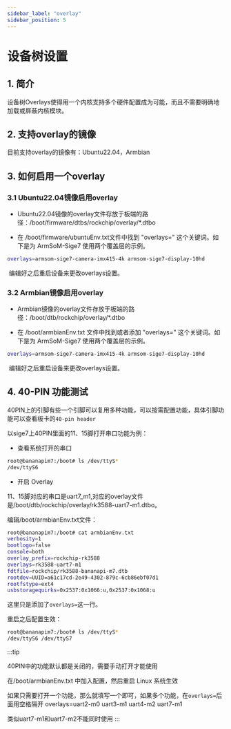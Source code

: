 ```yaml
---
sidebar_label: "overlay"
sidebar_position: 5
---
```


# 设备树设置

## 1. 简介

设备树Overlays使得用一个内核支持多个硬件配置成为可能，而且不需要明确地加载或屏蔽内核模块。

## 2. 支持overlay的镜像

目前支持overlay的镜像有：Ubuntu22.04，Armbian

## 3. 如何启用一个overlay

### 3.1 Ubuntu22.04镜像启用overlay

- Ubuntu22.04镜像的overlay文件存放于板端的路径：/boot/firmware/dtbs/rockchip/overlay/*.dtbo

- 在 /boot/firmware/ubuntuEnv.txt文件中找到 "overlays=" 这个关键词。如下是为 ArmSoM-Sige7 使用两个覆盖层的示例。

```bash
overlays=armsom-sige7-camera-imx415-4k armsom-sige7-display-10hd
```

​	编辑好之后重启设备来更改overlays设置。



### 3.2 Armbian镜像启用overlay

- Armbian镜像的overlay文件存放于板端的路径：/boot/dtb/rockchip/overlay/*.dtbo

- 在 /boot/armbianEnv.txt 文件中找到或者添加 "overlays=" 这个关键词。如下是为 ArmSoM-Sige7 使用两个覆盖层的示例。

```bash
overlays=armsom-sige7-camera-imx415-4k armsom-sige7-display-10hd
```

​	编辑好之后重启设备来更改overlays设置。

## 4. 40-PIN 功能测试

40PIN上的引脚有些一个引脚可以复用多种功能，可以按需配置功能，具体引脚功能可以查看板卡的`40-pin header`

以sige7上40PIN里面的11、15脚打开串口功能为例：
- 查看系统打开的串口
```bash
root@bananapim7:/boot# ls /dev/ttyS*
/dev/ttyS6
```

- 开启 Overlay

11、15脚对应的串口是uart7_m1,对应的overlay文件是/boot/dtb/rockchip/overlay/rk3588-uart7-m1.dtbo。

编辑/boot/armbianEnv.txt文件：
```bash
root@bananapim7:/boot# cat armbianEnv.txt
verbosity=1
bootlogo=false
console=both
overlay_prefix=rockchip-rk3588
overlays=rk3588-uart7-m1
fdtfile=rockchip/rk3588-bananapi-m7.dtb
rootdev=UUID=a61c17cd-2e49-4302-879c-6cb86ebf07d1
rootfstype=ext4
usbstoragequirks=0x2537:0x1066:u,0x2537:0x1068:u
```
这里只是添加了`overlays=`这一行。

重启之后配置生效：
```bash
root@bananapim7:/boot# ls /dev/ttyS*
/dev/ttyS6 /dev/ttyS7
```

:::tip 

40PIN中的功能默认都是关闭的，需要手动打开才能使用

在/boot/armbianEnv.txt 中加入配置，然后重启 Linux 系统生效

如果只需要打开一个功能，那么就填写一个即可，如果多个功能，在`overlays=`后面用空格隔开
overlays=uart2-m0 uart3-m1 uart4-m2 uart7-m1

类似uart7-m1和uart7-m2不能同时使用
:::